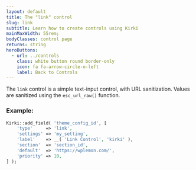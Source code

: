 ```yaml
---
layout: default
title: The "link" control
slug: link
subtitle: Learn how to create controls using Kirki
mainMaxWidth: 55rem;
bodyClasses: control page
returns: string
heroButtons:
  - url: ../controls
    class: white button round border-only
    icon: fa fa-arrow-circle-o-left
    label: Back to Controls
---
```


The `link` control is a simple text-input control, with URL sanitization. Values are sanitized using the `esc_url_raw()` function.

### Example:

```php
Kirki::add_field( 'theme_config_id', [
	'type'     => 'link',
	'settings' => 'my_setting',
	'label'    => __( 'Link Control', 'kirki' ),
	'section'  => 'section_id',
	'default'  => 'https://wplemon.com/',
	'priority' => 10,
] );
```
